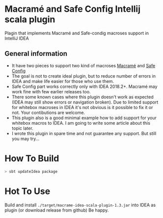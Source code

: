 # Macramé and Safe Config Intellij scala plugin

Plagin that implements Macramé and Safe-condig macroses support in IntelliJ IDEA

## General information

 - It have two pieces to support two kind of macroses [Macramé](https://github.com/ClaireNeveu/macrame) and [Safe Config](https://github.com/ClaireNeveu/safe-config)
 - The goal is not to create ideal plugin, but to reduce number of errors in IDEA and make life easier for those who use them.
 - Safe Config part works correctly only with IDEA 2018.2+. Macramé may work fine with few earlier releases too.
 - There some known cases where this plugin doesn't work as expected (IDEA may still show errors or navigation broken). Due to limited support for whitebox macroses in IDEA it's not obvious is it possible to fix it or not. Your contibutions are welcome.
 - This plugin also is a good minimal example how to add support for your whitebox macros to IDEA. I am going to write some article about this topic later.
 - I wrote this plugin in spare time and not guarantee any support. But still you may try...

# How To Build

```bash
> sbt updateIdea package
```

# Hot To Use

Build and install `./target/macrame-idea-scala-plugin-1.3.jar` into IDEA as plugin (or download release from github)
Be happy.
